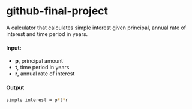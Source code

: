 # github-final-project

A calculator that calculates simple interest given principal, annual rate of interest and time period in years.

#### Input:
- **p**, principal amount  
- **t**, time period in years  
- **r**, annual rate of interest  

#### Output
   ```bash
   simple interest = p*t*r
   ```
